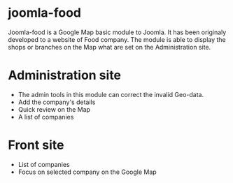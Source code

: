 joomla-food
===========

Joomla-food is a Google Map basic module to Joomla. It has been originaly developed to a website of Food company. 
The module is able to display the shops or branches on the Map what are set on the Administration site. 


Administration site
====================

- The admin tools in this module can correct the invalid Geo-data.
- Add the company's details
- Quick review on the Map
- A list of companies

Front site
==========

- List of companies
- Focus on selected company on the Google Map
